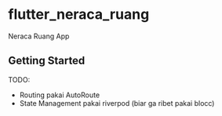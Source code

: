 # flutter_neraca_ruang

Neraca Ruang App

## Getting Started

TODO:
- Routing pakai AutoRoute
- State Management pakai riverpod (biar ga ribet pakai blocc)